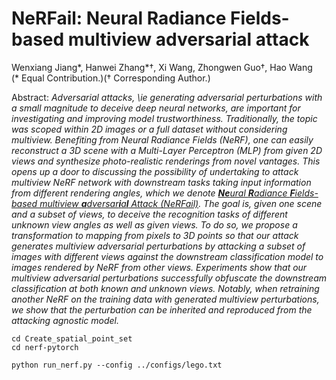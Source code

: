 # NeRFail: Neural Radiance Fields-based multiview adversarial attack

Wenxiang Jiang*, Hanwei Zhang*†, Xi Wang, Zhongwen Guo†, Hao Wang<br>
(* Equal Contribution.)(† Corresponding Author.)

Abstract: *Adversarial attacks, \ie generating adversarial perturbations with a small magnitude to deceive deep neural networks, are important for investigating and improving model trustworthiness. Traditionally, the topic was scoped within 2D images or a full dataset without considering multiview. Benefiting from Neural Radiance Fields (NeRF), one can easily reconstruct a 3D scene with a Multi-Layer Perceptron (MLP) from given 2D views and synthesize photo-realistic renderings from novel vantages. This opens up a door to discussing the possibility of undertaking to attack multiview NeRF network with downstream tasks taking input information from different rendering angles, which we denote <u>**Ne**ural **R**adiance **F**ields-based multiview **a**dversar**i**a**l** Attack (NeRFail)</u>. The goal is, given one scene and a subset of views, to deceive the recognition tasks of different unknown view angles as well as given views. To do so, we propose a transformation to mapping from pixels to 3D points so that our attack generates multiview adversarial perturbations by attacking a subset of images with different views against the downstream classification model to images rendered by NeRF from other views. Experiments show that our multiview adversarial perturbations successfully obfuscate the downstream classification at both known and unknown views. Notably, when retraining another NeRF on the training data with generated multiview perturbations, we show that the perturbation can be inherited and reproduced from the attacking agnostic model.*


```shell
cd Create_spatial_point_set
cd nerf-pytorch
```

```shell
python run_nerf.py --config ../configs/lego.txt
```